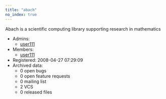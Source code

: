 ```yaml
---
title: "abach"
no_index: true
---
```


Abach is a scientific computing library supporting research in mathematics


* Admins:
  * [user111](/users/user111)
* Members:
  * [user111](/users/user111)
* Registered: 2008-04-27 07:29:09
* Archived data:
  * 0 open bugs
  * 0 open feature requests
  * 0 mailing list
  * 2 VCS
  * 0 released files
